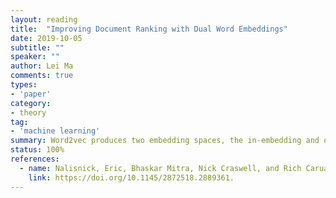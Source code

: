 ```yaml
---
layout: reading
title:  "Improving Document Ranking with Dual Word Embeddings"
date: 2019-10-05
subtitle: ""
speaker: ""
author: Lei Ma
comments: true
types:
- 'paper'
category:
- theory
tag:
- 'machine learning'
summary: Word2vec produces two embedding spaces, the in-embedding and out-embedding.
status: 100%
references:
  - name: Nalisnick, Eric, Bhaskar Mitra, Nick Craswell, and Rich Caruana. 2016. Improving Document Ranking with Dual Word Embeddings.
    link: https://doi.org/10.1145/2872518.2889361.
---
```



